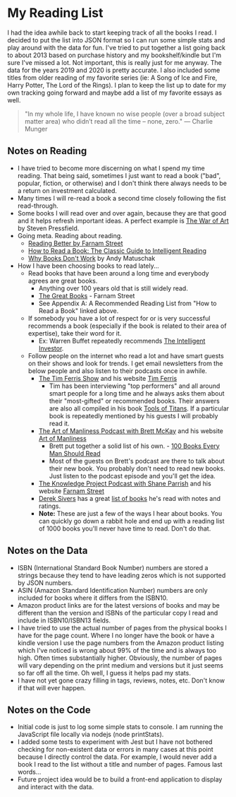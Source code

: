 # My Reading List

I had the idea awhile back to start keeping track of all the books I read. I decided to put the list into JSON format so I can run some simple stats and play around with the data for fun. I've tried to put together a list going back to about 2013 based on purchase history and my bookshelf/kindle but I'm sure I've missed a lot. Not important, this is really just for me anyway. The data for the years 2019 and 2020 is pretty accurate. I also included some titles from older reading of my favorite series (ie: A Song of Ice and Fire, Harry Potter, The Lord of the Rings). I plan to keep the list up to date for my own tracking going forward and maybe add a list of my favorite essays as well.

> "In my whole life, I have known no wise people (over a broad subject matter area) who didn’t read all the time – none, zero." — Charlie Munger

## Notes on Reading

- I have tried to become more discerning on what I spend my time reading. That being said, sometimes I just want to read a book ("bad", popular, fiction, or otherwise) and I don't think there always needs to be a return on investment calculated.
- Many times I will re-read a book a second time closely following the fist read-through.
- Some books I will read over and over again, because they are that good and it helps refresh important ideas. A perfect example is [The War of Art](https://www.amazon.com/dp/product/1936891026) by Steven Pressfield.
- Going meta. Reading about reading.
  - [Reading Better by Farnam Street](https://fs.blog/reading)
  - [How to Read a Book: The Classic Guide to Intelligent Reading](https://www.amazon.com/dp/product/0671212095)
  - [Why Books Don't Work](https://andymatuschak.org/books/) by Andy Matuschak
- How I have been choosing books to read lately...
  - Read books that have been around a long time and everybody agrees are great books.
    - Anything over 100 years old that is still widely read.
    - [The Great Books](https://fs.blog/2013/10/great-books) - Farnam Street
    - See Appendix A: A Recommended Reading List from "How to Read a Book" linked above.
  - If somebody you have a lot of respect for or is very successful recommends a book (especially if the book is related to their area of expertise), take their word for it.
    - Ex: Warren Buffet repeatedly recommends [The Intelligent Investor](https://www.amazon.com/dp/0060555661).
  - Follow people on the internet who read a lot and have smart guests on their shows and look for trends. I get email newsletters from the below people and also listen to their podcasts once in awhile.
    - [The Tim Ferris Show](https://tim.blog/podcast/) and his website [Tim Ferris](https://tim.blog/)
      - Tim has been interviewing "top performers" and all around smart people for a long time and he always asks them about their "most-gifted" or recommended books. Their answers are also all compiled in his book [Tools of Titans](https://www.amazon.com/dp/1328683788). If a particular book is repeatedly mentioned by his guests I will probably read it.
    - [The Art of Manliness Podcast with Brett McKay](https://www.artofmanliness.com/podcast/) and his website [Art of Manliness](https://www.artofmanliness.com/)
      - Brett put together a solid list of his own. - [100 Books Every Man Should Read](https://www.artofmanliness.com/articles/100-books-every-man-read/)
      - Most of the guests on Brett's podcast are there to talk about their new book. You probably don't need to read new books. Just listen to the podcast episode and you'll get the idea.
    - [The Knowledge Project Podcast with Shane Parrish](https://fs.blog/knowledge-project/) and his website [Farnam Street](https://fs.blog/)
    - [Derek Sivers](https://sive.rs) has a great [list of books](https://sive.rs/book) he's read with notes and ratings.
    - **Note:** These are just a few of the ways I hear about books. You can quickly go down a rabbit hole and end up with a reading list of 1000 books you'll never have time to read. Don't do that.

## Notes on the Data

- ISBN (International Standard Book Number) numbers are stored a strings because they tend to have leading zeros which is not supported by JSON numbers.
- ASIN (Amazon Standard Identification Number) numbers are only included for books where it differs from the ISBN10.
- Amazon product links are for the latest versions of books and may be different than the version and ISBNs of the particular copy I read and include in ISBN10/ISBN13 fields.
- I have tried to use the actual number of pages from the physical books I have for the page count. Where I no longer have the book or have a kindle version I use the page numbers from the Amazon product listing which I've noticed is wrong about 99% of the time and is always too high. Often times substantially higher. Obviously, the number of pages will vary depending on the print medium and versions but it just seems so far off all the time. Oh well, I guess it helps pad my stats.
- I have not yet gone crazy filling in tags, reviews, notes, etc. Don't know if that will ever happen.

## Notes on the Code

- Initial code is just to log some simple stats to console. I am running the JavaScript file locally via nodejs (node printStats).
- I added some tests to experiment with Jest but I have not bothered checking for non-existent data or errors in many cases at this point because I directly control the data. For example, I would never add a book I read to the list without a title and number of pages. Famous last words...
- Future project idea would be to build a front-end application to display and interact with the data.
